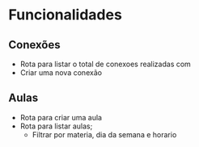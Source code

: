 # Funcionalidades

## Conexões

-   Rota para listar o total de conexoes realizadas com
-   Criar uma nova conexão

## Aulas

-   Rota para criar uma aula
-   Rota para listar aulas;
    -   Filtrar por materia, dia da semana e horario
